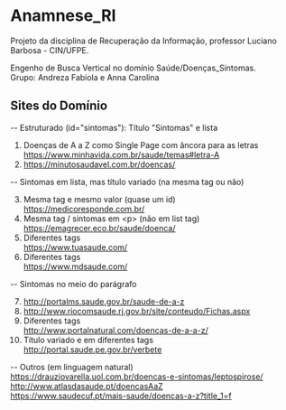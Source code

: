 # Anamnese_RI

Projeto da disciplina de Recuperação da Informação, professor Luciano Barbosa - CIN/UFPE.

Engenho de Busca Vertical no domínio Saúde/Doenças_Sintomas.  
Grupo: Andreza Fabiola e Anna Carolina

## Sites do Domínio

-- Estruturado (id="sintomas"): Título "Sintomas" e lista

1. Doenças de A a Z como Single Page com âncora para as letras  
https://www.minhavida.com.br/saude/temas#letra-A
2. https://minutosaudavel.com.br/doencas/

-- Sintomas em lista, mas título variado (na mesma tag ou não)

3. Mesma tag e mesmo valor (quase um id)  
https://medicoresponde.com.br/
4. Mesma tag / sintomas em \<p> (não em list tag)  
https://emagrecer.eco.br/saude/doenca/  
5. Diferentes tags  
https://www.tuasaude.com/
6. Diferentes tags  
https://www.mdsaude.com/

-- Sintomas no meio do parágrafo 

7. http://portalms.saude.gov.br/saude-de-a-z
8. http://www.riocomsaude.rj.gov.br/site/conteudo/Fichas.aspx
9. Diferentes tags  
http://www.portalnatural.com/doencas-de-a-a-z/
10. Título variado e em diferentes tags  
http://portal.saude.pe.gov.br/verbete

-- Outros (em linguagem natural)  
https://drauziovarella.uol.com.br/doencas-e-sintomas/leptospirose/  
http://www.atlasdasaude.pt/doencasAaZ  
https://www.saudecuf.pt/mais-saude/doencas-a-z?title_1=f

